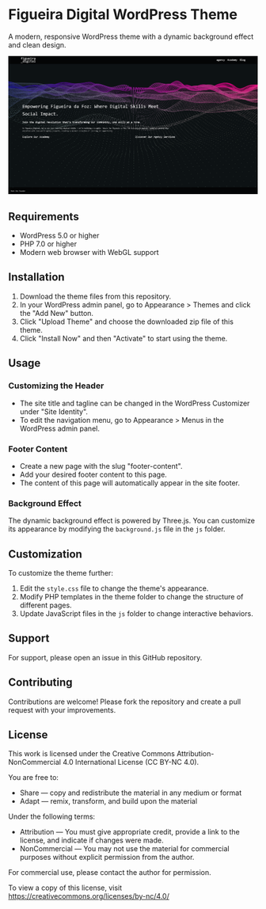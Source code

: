 # Figueira Digital WordPress Theme

A modern, responsive WordPress theme with a dynamic background effect and clean design.

![Figueira Digital Theme Preview](images/theme-preview.png)

## Requirements

- WordPress 5.0 or higher
- PHP 7.0 or higher
- Modern web browser with WebGL support

## Installation

1. Download the theme files from this repository.
2. In your WordPress admin panel, go to Appearance > Themes and click the "Add New" button.
3. Click "Upload Theme" and choose the downloaded zip file of this theme.
4. Click "Install Now" and then "Activate" to start using the theme.

## Usage

### Customizing the Header

- The site title and tagline can be changed in the WordPress Customizer under "Site Identity".
- To edit the navigation menu, go to Appearance > Menus in the WordPress admin panel.

### Footer Content

- Create a new page with the slug "footer-content".
- Add your desired footer content to this page.
- The content of this page will automatically appear in the site footer.

### Background Effect

The dynamic background effect is powered by Three.js. You can customize its appearance by modifying the `background.js` file in the `js` folder.


## Customization

To customize the theme further:

1. Edit the `style.css` file to change the theme's appearance.
2. Modify PHP templates in the theme folder to change the structure of different pages.
3. Update JavaScript files in the `js` folder to change interactive behaviors.

## Support

For support, please open an issue in this GitHub repository.

## Contributing

Contributions are welcome! Please fork the repository and create a pull request with your improvements.

## License

This work is licensed under the Creative Commons Attribution-NonCommercial 4.0 International License (CC BY-NC 4.0).

You are free to:
- Share — copy and redistribute the material in any medium or format
- Adapt — remix, transform, and build upon the material

Under the following terms:
- Attribution — You must give appropriate credit, provide a link to the license, and indicate if changes were made.
- NonCommercial — You may not use the material for commercial purposes without explicit permission from the author.

For commercial use, please contact the author for permission.

To view a copy of this license, visit https://creativecommons.org/licenses/by-nc/4.0/